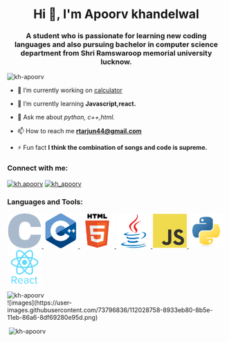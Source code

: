 <h1 align="center">Hi 👋, I'm Apoorv khandelwal</h1>
<h3 align="center">A student who is passionate for learning new coding languages and also pursuing bachelor in computer science department from Shri Ramswaroop memorial university lucknow.</h3>

<p align="left"> <img src="https://komarev.com/ghpvc/?username=kh-apoorv&label=Profile%20views&color=0e75b6&style=flat" alt="kh-apoorv" /> </p>

- 🔭 I’m currently working on [calculator](https://github.com/Kh-Apoorv/simple_calculator)

- 🌱 I’m currently learning **Javascript,react.**

- 💬 Ask me about *python, c++,html.*

- 📫 How to reach me **rtarjun44@gmail.com**

- ⚡ Fun fact **I think the combination of songs and code is supreme.**

<h3 align="left">Connect with me:</h3>
<p align="left">
<a href="https://instagram.com/kh.apoorv" target="blank"><img align="center" src="https://cdn.jsdelivr.net/npm/simple-icons@3.0.1/icons/instagram.svg" alt="kh.apoorv" height="30" width="40" /></a>
<a href="https://www.codechef.com/users/kh_apoorv" target="blank"><img align="center" src="https://cdn.jsdelivr.net/npm/simple-icons@3.1.0/icons/codechef.svg" alt="kh_apoorv" height="30" width="40" /></a>
</p>
<h3 align="left">Languages and Tools:</h3>
<p align="left"> <a href="https://www.cprogramming.com/" target="_blank"> <img src="https://raw.githubusercontent.com/devicons/devicon/master/icons/c/c-original.svg" alt="c" width="80" 80height="80"/> </a> <a href="https://www.w3schools.com/cpp/" target="_blank"> <img src="https://raw.githubusercontent.com/devicons/devicon/master/icons/cplusplus/cplusplus-original.svg" alt="cplusplus" width="80" height="80"/> </a> <a href="https://www.w3.org/html/" target="_blank"> <img src="https://raw.githubusercontent.com/devicons/devicon/master/icons/html5/html5-original-wordmark.svg" alt="html5" width="80" height="80"/> </a> <a href="https://www.java.com" target="_blank"> <img src="https://raw.githubusercontent.com/devicons/devicon/master/icons/java/java-original.svg" alt="java" width="80" height="80"/> </a> <a href="https://developer.mozilla.org/en-US/docs/Web/JavaScript" target="_blank"> <img src="https://raw.githubusercontent.com/devicons/devicon/master/icons/javascript/javascript-original.svg" alt="javascript" width="80" height="80"/> </a> <a href="https://www.python.org" target="_blank"> <img src="https://raw.githubusercontent.com/devicons/devicon/master/icons/python/python-original.svg" alt="python" width="80" height="80"/> </a> <a href="https://reactjs.org/" target="_blank"> <img src="https://raw.githubusercontent.com/devicons/devicon/master/icons/react/react-original-wordmark.svg" alt="react" width="80" height="80"/> </a> </p>
<p><img align="left" src="https://github-readme-stats.vercel.app/api/top-langs?username=kh-apoorv&show_icons=true&locale=en&layout=compact" alt="kh-apoorv" /></p>
<br/>
![images](https://user-images.githubusercontent.com/73796836/112028758-8933eb80-8b5e-11eb-86a6-8df69280e95d.png)
<br/>


<p>&nbsp;<img align="center" src="https://github-readme-stats.vercel.app/api?username=kh-apoorv&show_icons=true&locale=en" alt="kh-apoorv" /></p>









